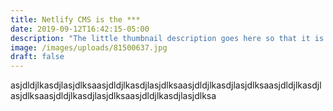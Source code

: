 ```yaml
---
title: Netlify CMS is the ***
date: 2019-09-12T16:42:15-05:00
description: "The little thumbnail description goes here so that it is not overfilled with text"
image: /images/uploads/81500637.jpg
draft: false
---
```

asjdldjlkasdjlasjdlksaasjdldjlkasdjlasjdlksaasjdldjlkasdjlasjdlksaasjdldjlkasdjlasjdlksaasjdldjlkasdjlasjdlksaasjdldjlkasdjlasjdlksa
